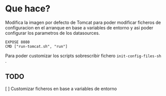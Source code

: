 # Que hace?
Modifica la imagen por defecto de Tomcat para poder modificar 
ficheros de configuracion en el arranque en base a variables de entorno
y asi poder configurar los parametros de los datasources.

```
EXPOSE 8080
CMD ["run-tomcat.sh", "run"]
```

Para poder customizar los scripts sobrescribir fichero `init-config-files-sh` .

## TODO

[ ] Customizar ficheros en base a variables de entorno